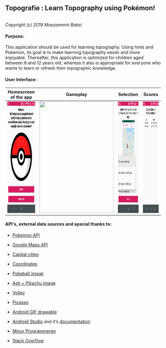 ## **Topografie** : Learn Topography using Pokémon!
######
_Copyright (c) 2019 Moezammin Baksi_
#### Purpose: 
This application should be used for learning topography. Using hints and Pokemon, its goal is to make learning topography easier and more enjoyable. 
Thereafter, this application is optimized for children aged between 8 and 12 years old, whereas it also is appropriate for everyone who wants to learn or refresh their topographic knowledge.
#### User Interface:
Homescreen of the app | Gameplay | Selection | Scores
:-------------------------:|:-------------------------:|:-------------------------:|:-------------------------:
<img src="https://github.com/moez-baksi/EindProject/blob/master/doc/HomeScreen.png" width="240" height="360" /> |<img src="https://github.com/moez-baksi/EindProject/blob/master/doc/Tutoriall.gif" width="240" height="360" /> |<img src="https://github.com/moez-baksi/EindProject/blob/master/doc/selection.png" width="240" height="360" /> |<img src="https://github.com/moez-baksi/EindProject/blob/master/doc/Scores.png" width="240" height="360" />   


#### API's, external data sources and special thanks to:
  * [Pokemon API](https://pokeapi.co)
  * [Google Maps API](https://cloud.google.com/maps-platform/)
  
  * [Capital cities](https://nl.wikipedia.org/wiki/Lijst_van_hoofdsteden)
  * [Coordinates](https://www.coordinatenbepalen.nl/)
  
  * [Pokeball image](https://upload.wikimedia.org/wikipedia/en/3/39/Pokeball.PNG)
  * [Ash + Pikachu image](http://vance.nl/verrassende-geschiedenis-woord-pokemon/)
  
  * [Volley](https://developer.android.com/training/volley/)
  * [Picasso](http://square.github.io/picasso/)
  * [Android GIF drawable](https://github.com/koral--/android-gif-drawable)
  
  * [Android Studio](https://developer.android.com/studio/) and it’s [documentation](https://developer.android.com/docs/)
  * [Minor Programmeren](http://www.mprog.nl/)
  * [Stack Overflow](https://stackoverflow.com/)
